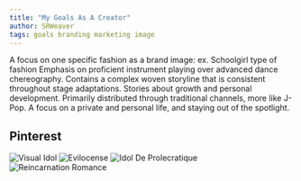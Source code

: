 ```yaml
---
title: "My Goals As A Creator"
author: SRWeaver
tags: goals branding marketing image
---
```

A focus on one specific fashion as a brand image: ex. Schoolgirl type of fashion
Emphasis on proficient instrument playing over advanced dance chereography.
Contains a complex woven storyline that is consistent throughout stage adaptations.
Stories about growth and personal development.
Primarily distributed through traditional channels, more like J-Pop.
A focus on a private and personal life, and staying out of the spotlight.

## Pinterest
![Visual Idol](https://www.pinterest.com/aluenvey/visual-idol/)
![Evilocense](https://www.pinterest.com/aluenvey/evilocense-mauvais-majukina/)
![Idol De Prolecratique](https://www.pinterest.com/aluenvey/idol-de-prolecratique/)
![Reincarnation Romance](https://www.pinterest.com/aluenvey/reincarnation-romance/)
